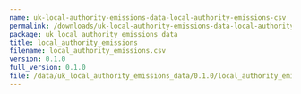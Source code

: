 ```yaml
---
name: uk-local-authority-emissions-data-local-authority-emissions-csv
permalink: /downloads/uk-local-authority-emissions-data-local-authority-emissions-csv/0_1_0
package: uk_local_authority_emissions_data
title: local_authority_emissions
filename: local_authority_emissions.csv
version: 0.1.0
full_version: 0.1.0
file: /data/uk_local_authority_emissions_data/0.1.0/local_authority_emissions.csv
---
```


